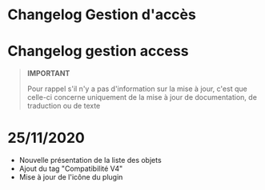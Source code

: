 # Changelog Gestion d'accès

# Changelog gestion access

>**IMPORTANT**
>
>Pour rappel s'il n'y a pas d'information sur la mise à jour, c'est que celle-ci concerne uniquement de la mise à jour de documentation, de traduction ou de texte

# 25/11/2020

- Nouvelle présentation de la liste des objets
- Ajout du tag "Compatibilité V4"
- Mise à jour de l'icône du plugin
